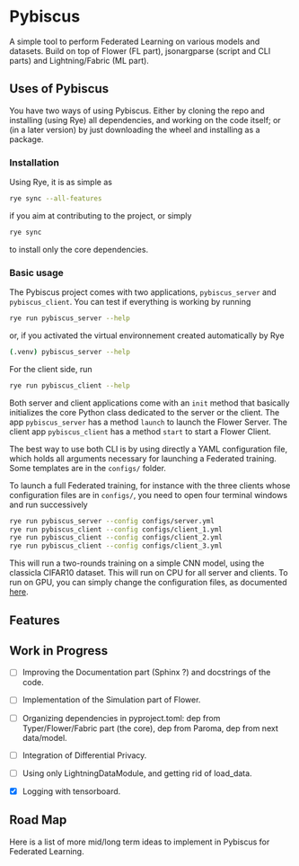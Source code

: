 # Pybiscus

A simple tool to perform Federated Learning on various models and datasets. Build on top of Flower (FL part), jsonargparse (script and CLI parts) and Lightning/Fabric (ML part).

## Uses of Pybiscus

You have two ways of using Pybiscus. Either by cloning the repo and installing (using Rye) all dependencies, and working on the code itself; or (in a later version) by just downloading the wheel and installing as a package.

### Installation

Using Rye, it is as simple as

```bash
rye sync --all-features
```

if you aim at contributing to the project, or simply

```bash
rye sync
```

to install only the core dependencies.

### Basic usage

The Pybiscus project comes with two applications, `pybiscus_server` and `pybiscus_client`. You can test if everything is working by running

```bash
rye run pybiscus_server --help
```

or, if you activated the virtual environnement created automatically by Rye

```bash
(.venv) pybiscus_server --help
```

For the client side, run

```bash
rye run pybiscus_client --help
```

Both server and client applications come with an `init` method that basically initializes the core Python class dedicated to the server or the client. The app `pybiscus_server` has a method `launch` to launch the Flower Server. The client app `pybiscus_client` has a method `start` to start a Flower Client.

The best way to use both CLI is by using directly a YAML configuration file, which holds all arguments necessary for launching a Federated training. Some templates are in the `configs/` folder.

To launch a full Federated training, for instance with the three clients whose configuration files are in `configs/`, you need to open four terminal windows and run successively

```bash
rye run pybiscus_server --config configs/server.yml
rye run pybiscus_client --config configs/client_1.yml
rye run pybiscus_client --config configs/client_2.yml
rye run pybiscus_client --config configs/client_3.yml
```

This will run a two-rounds training on a simple CNN model, using the classicla CIFAR10 dataset. This will run on CPU for all server and clients. To run on GPU, you can simply change the configuration files, as documented [here](configuration.md).


## Features

## Work in Progress

- [ ] Improving the Documentation part (Sphinx ?) and docstrings of the code.

- [ ] Implementation of the Simulation part of Flower.

- [ ] Organizing dependencies in pyproject.toml: dep from Typer/Flower/Fabric part (the core), dep from Paroma, dep from next data/model.

- [ ] Integration of Differential Privacy.

- [ ] Using only LightningDataModule, and getting rid of load_data.

- [x] Logging with tensorboard.

## Road Map

Here is a list of more mid/long term ideas to implement in Pybiscus for Federated Learning.
